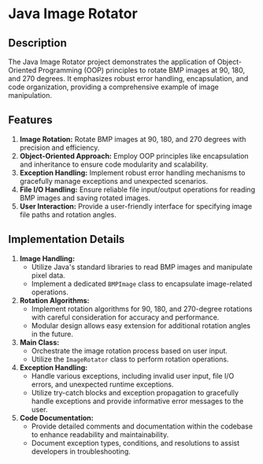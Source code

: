 # Java Image Rotator

## Description

The Java Image Rotator project demonstrates the application of Object-Oriented Programming (OOP) principles to rotate BMP images at 90, 180, and 270 degrees. It emphasizes robust error handling, encapsulation, and code organization, providing a comprehensive example of image manipulation.

## Features

1. **Image Rotation:** Rotate BMP images at 90, 180, and 270 degrees with precision and efficiency.
2. **Object-Oriented Approach:** Employ OOP principles like encapsulation and inheritance to ensure code modularity and scalability.
3. **Exception Handling:** Implement robust error handling mechanisms to gracefully manage exceptions and unexpected scenarios.
4. **File I/O Handling:** Ensure reliable file input/output operations for reading BMP images and saving rotated images.
5. **User Interaction:** Provide a user-friendly interface for specifying image file paths and rotation angles.

## Implementation Details

1. **Image Handling:** 
   - Utilize Java's standard libraries to read BMP images and manipulate pixel data.
   - Implement a dedicated `BMPImage` class to encapsulate image-related operations.
2. **Rotation Algorithms:**
   - Implement rotation algorithms for 90, 180, and 270-degree rotations with careful consideration for accuracy and performance.
   - Modular design allows easy extension for additional rotation angles in the future.
3. **Main Class:**
   - Orchestrate the image rotation process based on user input.
   - Utilize the `ImageRotator` class to perform rotation operations.
4. **Exception Handling:**
   - Handle various exceptions, including invalid user input, file I/O errors, and unexpected runtime exceptions.
   - Utilize try-catch blocks and exception propagation to gracefully handle exceptions and provide informative error messages to the user.
5. **Code Documentation:**
   - Provide detailed comments and documentation within the codebase to enhance readability and maintainability.
   - Document exception types, conditions, and resolutions to assist developers in troubleshooting.


